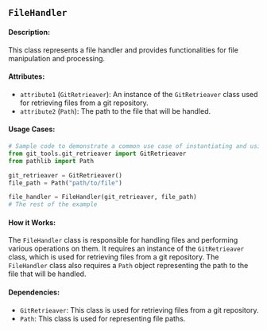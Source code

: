 ## `FileHandler`

#### Description:
This class represents a file handler and provides functionalities for file manipulation and processing.

#### Attributes:
- `attribute1` (`GitRetrieaver`): An instance of the `GitRetrieaver` class used for retrieving files from a git repository.
- `attribute2` (`Path`): The path to the file that will be handled.

#### Usage Cases:

```python
# Sample code to demonstrate a common use case of instantiating and using the class
from git_tools.git_retrieaver import GitRetrieaver
from pathlib import Path

git_retrieaver = GitRetrieaver()
file_path = Path("path/to/file")

file_handler = FileHandler(git_retrieaver, file_path)
# The rest of the example
```

#### How it Works:
The `FileHandler` class is responsible for handling files and performing various operations on them. It requires an instance of the `GitRetrieaver` class, which is used for retrieving files from a git repository. The `FileHandler` class also requires a `Path` object representing the path to the file that will be handled.

#### Dependencies:
- `GitRetrieaver`: This class is used for retrieving files from a git repository.
- `Path`: This class is used for representing file paths.